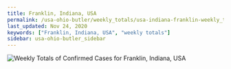 ```yaml
---
title: Franklin, Indiana, USA
permalink: /usa-ohio-butler/weekly_totals/usa-indiana-franklin-weekly_totals.html
last_updated: Nov 24, 2020
keywords: ["Franklin, Indiana, USA", "weekly totals"]
sidebar: usa-ohio-butler_sidebar
---
```


![Weekly Totals of Confirmed Cases for Franklin, Indiana, USA](/covid_tracker/images/graphs/usa-indiana-franklin-weekly_totals_graph.png)

